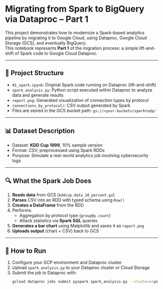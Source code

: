 # Migrating from Spark to BigQuery via Dataproc – Part 1

This project demonstrates how to modernize a Spark-based analytics pipeline by migrating it to Google Cloud, using Dataproc, Google Cloud Storage (GCS), and eventually BigQuery.  
This notebook represents **Part 1** of the migration process: a simple lift-and-shift of Spark code to Google Cloud Dataproc.

---

## 📁 Project Structure

- `01_spark.ipynb`: Original Spark code running on Dataproc (lift-and-shift)
- `spark_analysis.py`: Python script executed within Dataproc to analyze data and generate results
- `report.png`: Generated visualization of connection types by protocol
- `connections_by_protocol/`: CSV output generated by Spark
- Files are stored in the GCS bucket path: `gs://<your-bucket>/sparktodp/`

---

## 📊 Dataset Description

- Dataset: **KDD Cup 1999**, 10% sample version
- Format: CSV, preprocessed using Spark RDDs
- Purpose: Simulate a real-world analytics job involving cybersecurity logs

---

## 🔍 What the Spark Job Does

1. **Reads data** from GCS (`kddcup.data_10_percent.gz`)
2. **Parses** CSV into an RDD with typed schema using `Row()`
3. **Creates a DataFrame** from the RDD
4. Performs:
   - Aggregation by protocol type (`groupBy.count`)
   - Attack statistics via **Spark SQL** queries
5. **Generates a bar chart** using Matplotlib and saves it as `report.png`
6. **Uploads output** (chart + CSV) back to GCS

---

## 🚀 How to Run

1. Configure your GCP environment and Dataproc cluster
2. Upload `spark_analysis.py` to your Dataproc cluster or Cloud Storage
3. Submit the job to Dataproc with:
   ```bash
   gcloud dataproc jobs submit pyspark spark_analysis.py --cluster=<your-cluster-name> --region=<region> -- --bucket=<your-bucket>
